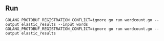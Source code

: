 ## Run
`GOLANG_PROTOBUF_REGISTRATION_CONFLICT=ignore go run wordcount.go --output elastic_results --input words`
`GOLANG_PROTOBUF_REGISTRATION_CONFLICT=ignore go run wordcount.go --output elastic_results`